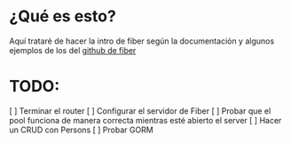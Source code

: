 # ¿Qué es esto?
Aquí trataré de hacer la intro de fiber según la documentación y algunos ejemplos de los del [github de fiber](https://github.com/gofiber/recipes)

# TODO:
[ ] Terminar el router
[ ] Configurar el servidor de Fiber
[ ] Probar que el pool funciona de manera correcta mientras esté abierto el server
[ ] Hacer un CRUD con Persons
[ ] Probar GORM